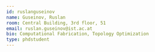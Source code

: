 ```yaml
---
id: ruslanguseinov
name: Guseinov, Ruslan
room: Central Building, 3rd floor, 51
email: ruslan.guseinov@ist.ac.at
bio: Computational Fabrication, Topology Optimization
type: phdstudent
---
```

